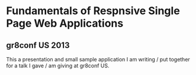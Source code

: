 # Fundamentals of Respnsive Single Page Web Applications
## gr8conf US 2013

This a presentation and small sample application I am writing / put together for a talk I gave / am giving at gr8conf US.